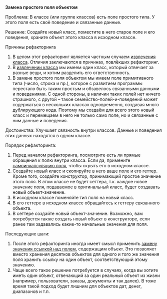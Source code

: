 <strong>Замена простого поля объектом</strong>

Проблема: В классе (или группе классов) есть поле простого типа. У этого поля есть своё поведение и связанные данные.

Решение: Создайте новый класс, поместите в него старое поле и его поведения, храните объект этого класса в исходном классе.

Причины рефакторинга

1. В целом этот рефакторинг является частным случаем <a href="https://github.com/helenasilkina/refactoring/blob/master/Extract%20Class%20(Извлечение%20класса).md">извлечения класса</a>. Отличия заключаются в причинах, повлёкших рефакторинг.
2. В <a href="https://github.com/helenasilkina/refactoring/blob/master/Extract%20Class%20(Извлечение%20класса).md">извлечении класса</a> мы имеем один класс, который отвечает за разные вещи, и хотим разделить его ответственность.
3. В замене простого поля объектом мы имеем поле примитивного типа (число, строка и пр.), которое с развитием программы перестало быть таким простым и обзавелось связанными данными и поведениями. С одной стороны, в наличии таких полей нет ничего страшного, с другой – такое семейство-полей-и-поведений может содержаться в нескольких классах одновременно, создавая много дублирующего кода. Поэтому мы создаём для всего этого новый класс и перемещаем в него не только само поле, но и связанные с ним данные и поведения.

Достоинства: Улучшает связность внутри классов. Данные и поведения этих данных находятся в одном классе.

Порядок рефакторинга: 

1. Перед началом рефакторинга, посмотрите есть ли прямые обращения к полю внутри класса. Если да, примените <a href="https://github.com/helenasilkina/refactoring/blob/master/Self_Encapsulate_Field%20(Самоинкапсуляция%20поля).md">самоинкапсуляцию поля</a>, чтобы скрыть его в исходном классе.
2. Создайте новый класс и скопируйте в него ваше поле и его геттер. Кроме того, создайте конструктор, принимающий простое значение этого поля. В этом классе не будет сеттера, т.к. каждое новое значение поля, подаваемое в оригинальный класс, будет создавать новый объект-значение.
3. В исходном классе поменяйте тип поля на новый класс.
4. В его геттере в исходном классе обращайтесь к геттеру связанного объекта.
5. В сеттере создайте новый объект-значение. Возможно, вам потребуется также создать новый объект в конструкторе, если ранее там задавались какие-то начальные значения для поля.

Последующие шаги:

1. После этого рефакторинга иногда имеет смысл применить <a href="https://github.com/helenasilkina/refactoring/blob/master/Change%20Value%20to%20Reference%20(Замена%20значения%20ссылкой).md">замену значения ссылкой над полем</a>, содержащим объект. Это позволяет вместо хранения десятков объектов для одного и того же значения поля хранить ссылку на один объект, соответствующий этому значению.
2. Чаще всего такое решение потребуется в случаях, когда вы хотите иметь один объект, отвечающий за один реальный объект из жизни (например, пользователи, заказы, документы и так далее). В тоже время такой подход будет лишним для объектов дат, денег, диапазонов и т.п.
